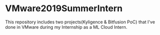 # VMware2019SummerIntern
This repository includes two projects(Kyligence & Bitfusion PoC) that I've done in VMware during my Internship as a ML Cloud Intern.
